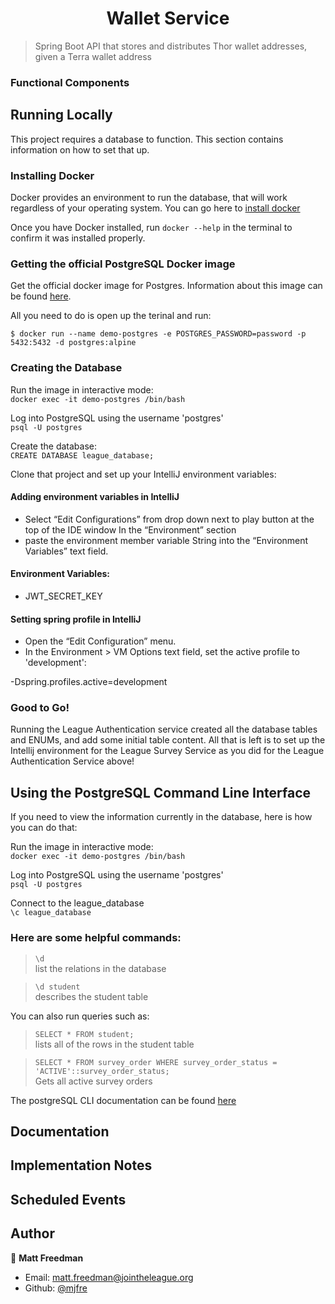 <h1 align="center">Wallet Service</h1>

> Spring Boot API that stores and distributes Thor wallet addresses, given a Terra wallet address

### Functional Components

## Running Locally

This project requires a database to function.  This section contains information on how to set that up.

### Installing Docker 

Docker provides an environment to run the database, that will work regardless of your operating system.
You can go here to [install docker](https://docs.docker.com/get-docker/ "Get Docker")

Once you have Docker installed, run `docker --help` in the terminal to confirm it was installed properly.

### Getting the official PostgreSQL Docker image  

Get the official docker image for Postgres.  Information about this image can be found [here](https://hub.docker.com/_/postgres "Docker PostgreSQL image").

All you need to do is open up the terinal and run:

`$ docker run --name demo-postgres -e POSTGRES_PASSWORD=password -p 5432:5432 -d postgres:alpine`

### Creating the Database 

Run the image in interactive mode: <br />
`docker exec -it demo-postgres /bin/bash`

Log into PostgreSQL using the username 'postgres' <br />
`psql -U postgres`

Create the database: <br />
`CREATE DATABASE league_database;`

Clone that project and set up your IntelliJ environment variables:

#### Adding environment variables in IntelliJ
- Select “Edit Configurations” from drop down next to play button at the top of the IDE window 
In the “Environment” section
- paste the environment member variable String into the “Environment Variables” text field.

#### Environment Variables:
- JWT_SECRET_KEY

#### Setting spring profile in IntelliJ
- Open the “Edit Configuration” menu.
- In the Environment > VM Options text field, set the active profile to 'development':  
  
-Dspring.profiles.active=development


### Good to Go!
Running the League Authentication service created all the database tables and ENUMs, and add some initial table content.
All that is left is to set up the Intellij environment for the League Survey Service as you did for the League Authentication Service above!


## Using the PostgreSQL Command Line Interface 
If you need to view the information currently in the database, here is how you can do that:

Run the image in interactive mode: <br />
`docker exec -it demo-postgres /bin/bash`

Log into PostgreSQL using the username 'postgres' <br />
`psql -U postgres`

Connect to the league_database <br />
`\c league_database`

### Here are some helpful commands:

>`\d` <br />
list the relations in the database 

>`\d student` <br />
describes the student table

You can also run queries such as:

>`SELECT * FROM student;` <br />
lists all of the rows in the student table

>`SELECT * FROM survey_order WHERE survey_order_status = 'ACTIVE'::survey_order_status;` <br />
Gets all active survey orders 

The postgreSQL CLI documentation can be found [here](https://www.postgresql.org/docs/9.4/app-psql.html "postgreSQL CLI documentation")
 
## Documentation

## Implementation Notes

## Scheduled Events

## Author

👤 **Matt Freedman**
- Email: [matt.freedman@jointheleague.org](mailto:matt.freedman@jointheleague.org)
- Github: [@mjfre](https://github.com/mjfre)
